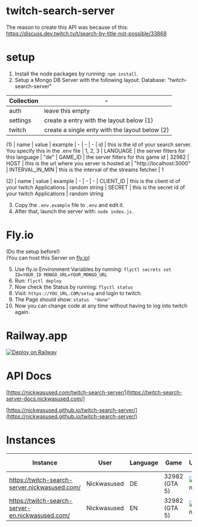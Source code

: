# twitch-search-server
The reason to create this API was because of this: https://discuss.dev.twitch.tv/t/search-by-title-not-possible/33868  

# setup
1. Install the node packages by running: ```npm install```.  
2. Setup a Mongo DB Server with the following layout:
Database: "twitch-search-server"  

| Collection | - 
| - | - 
| auth | leave this empty
| settings | create a entry with the layout below (1)
| twitch | create a single enty with the layout below (2)
  
(1)
| name | value | example
| - | - | -
| id | this is the id of your search server. You specify this in the .env file | 1, 2, 3
| LANGUAGE | the server filters for this language | "de"
| GAME_ID | the server filters for this game id | 32982
| HOST | this is the url where you server is hosted at | "http://localhost:3000"
| INTERVAL_IN_MIN | this is the interval of the streams fetcher | 1
  
(2)
| name | value | example
| - | - | -
| CLIENT_ID | this is the client id of your twitch Applications | random string
| SECRET | this is the secret id of your twitch Applications | random string
  
3. Copy the ```.env.example``` file to ```.env``` and edit it.  
4. After that, launch the server with: ```node index.js.```  
  

# Fly.io
(Do the setup before!)  
(You can host this Server on [fly.io](https://fly.io/))  
  
5. Use fly.io Environment Variables by running: ```flyctl secrets set ID=YOUR_ID MONGO_URL=YOUR_MONGO_URL```  
6. Run: ```flyctl deploy```  
7. Now check the Status by running: ```flyctl status```  
8. Visit: ```https://YOU_URL.COM/setup``` and login to twitch.  
9. The Page should show: ```status  "done"```  
10. Now you can change code at any time without having to log into twitch again.

# Railway.app
[![Deploy on Railway](https://railway.app/button.svg)](https://railway.app/new/template/sAmxi6)  

# API Docs

[https://nickwasused.com/twitch-search-server/](https://twitch-search-server-docs.nickwasused.com/)

[https://nickwasused.github.io/twitch-search-server/](https://nickwasused.github.io/twitch-search-server/)

# Instances

| Instance | User | Language | Game | Uptime |Node Status
| - | - | - | - | - | -
| https://twitch-search-server.nickwasused.com/ | Nickwasused | DE | 32982 (GTA 5) | ![Uptime](https://img.shields.io/uptimerobot/ratio/m791355715-cb0f5288f833744c7fb2b816?style=for-the-badge) | ![Status](https://img.shields.io/badge/dynamic/json?label=Status&query=status&url=https%3A%2F%2Ftwitch-search-server.nickwasused.com%2Fsearch?cacheSeconds=3600)
| https://twitch-search-server-en.nickwasused.com/ | Nickwasused | EN | 32982 (GTA 5) | ![Uptime](https://img.shields.io/uptimerobot/ratio/m791828321-1d8398a4dece3d0908cd3fff?style=for-the-badge) | ![Status](https://img.shields.io/badge/dynamic/json?label=Status&query=status&url=https%3A%2F%2Ftwitch-search-server-en.nickwasused.com%2Fsearch?cacheSeconds=3600)



